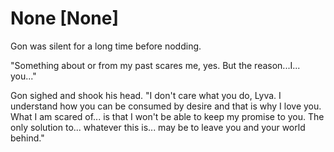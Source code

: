 # None [None]
Gon was silent for a long time before nodding.

"Something about or from my past scares me, yes. But the reason...I... you..."

Gon sighed and shook his head. "I don't care what you do, Lyva. I understand how you can be consumed by desire and that is why I love you. What I am scared of... is that I won't be able to keep my promise to you. The only solution to... whatever this is... may be to leave you and your world behind."
